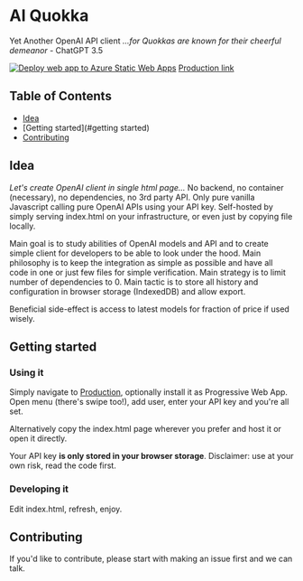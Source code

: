 # AI Quokka

Yet Another OpenAI API client
_...for Quokkas are known for their cheerful demeanor_  - ChatGPT 3.5

[![Deploy web app to Azure Static Web Apps](https://github.com/LordMsz/aiquokka/actions/workflows/azure-staticwebapp.yml/badge.svg)](https://github.com/LordMsz/aiquokka/actions/workflows/azure-staticwebapp.yml) [Production link](https://gentle-river-0082c9d03.3.azurestaticapps.net/)

## Table of Contents

- [Idea](#idea)
- [Getting started](#getting started)
- [Contributing](#contributing)

## Idea

_Let's create OpenAI client in single html page..._
No backend, no container (necessary), no dependencies, no 3rd party API.
Only pure vanilla Javascript calling pure OpenAI APIs using your API key.
Self-hosted by simply serving index.html on your infrastructure, or even just by copying file locally.

Main goal is to study abilities of OpenAI models and API and to create simple client for developers to be able to look under the hood.
Main philosophy is to keep the integration as simple as possible and have all code in one or just few files for simple verification.
Main strategy is to limit number of dependencies to 0.
Main tactic is to store all history and configuration in browser storage (IndexedDB) and allow export.

Beneficial side-effect is access to latest models for fraction of price if used wisely.

## Getting started

### Using it

Simply navigate to [Production](https://gentle-river-0082c9d03.3.azurestaticapps.net/), optionally install it as Progressive Web App.
Open menu (there's swipe too!), add user, enter your API key and you're all set.

Alternatively copy the index.html page wherever you prefer and host it or open it directly.

Your API key **is only stored in your browser storage**.
Disclaimer: use at your own risk, read the code first.

### Developing it

Edit index.html, refresh, enjoy.

## Contributing

If you'd like to contribute, please start with making an issue first and we can talk.